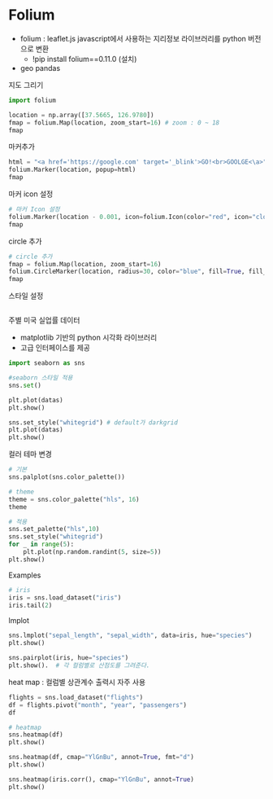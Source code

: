 # Folium

- folium : leaflet.js javascript에서 사용하는 지리정보 라이브러리를 python 버전으로 변환
    - !pip install folium==0.11.0 (설치)
- geo pandas

지도 그리기

```python
import folium

location = np.array([37.5665, 126.9780])
fmap = folium.Map(location, zoom_start=16) # zoom : 0 ~ 18
fmap
```

마커추가

```python
html = "<a href='https://google.com' target='_blink'>GO!<br>GOOLGE<\a>"
folium.Marker(location, popup=html)
fmap
```

마커 icon 설정

```python
# 마커 Icon 설정 
folium.Marker(location - 0.001, icon=folium.Icon(color="red", icon="cloud"))
fmap
```

circle 추가

```python
# circle 추가
fmap = folium.Map(location, zoom_start=16)
folium.CircleMarker(location, radius=30, color="blue", fill=True, fill_color="red", toltip="center").add_to(fmap)
fmap
```

스타일 설정

```python

```

주별 미국 실업률 데이터

- matplotlib 기반의 python 시각화 라이브러리
- 고급 인터페이스를 제공

```python
import seaborn as sns

#seaborn 스타일 적용
sns.set()
```

```python
plt.plot(datas)
plt.show()
```

```python
sns.set_style("whitegrid") # default가 darkgrid
plt.plot(datas)
plt.show()
```

컬러 테마 변경

```python
# 기본
sns.palplot(sns.color_palette())

# theme
theme = sns.color_palette("hls", 16)
theme

# 적용
sns.set_palette("hls",10)
sns.set_style("whitegrid")
for _ in range(5):
    plt.plot(np.random.randint(5, size=5))
plt.show()
```

Examples

```python
# iris
iris = sns.load_dataset("iris")
iris.tail(2)
```

lmplot

```python
sns.lmplot("sepal_length", "sepal_width", data=iris, hue="species")
plt.show()
```

```python
sns.pairplot(iris, hue="species")
plt.show().  # 각 컬럼별로 산점도를 그려준다.
```

heat map : 컬럼별 상관계수 출력시 자주 사용

```python
flights = sns.load_dataset("flights")
df = flights.pivot("month", "year", "passengers")
df
```

```python
# heatmap
sns.heatmap(df)
plt.show()
```

```python
sns.heatmap(df, cmap="YlGnBu", annot=True, fmt="d")
plt.show()
```

```python
sns.heatmap(iris.corr(), cmap="YlGnBu", annot=True)
plt.show()
```